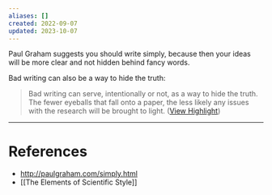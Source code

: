 ```yaml
---
aliases: []
created: 2022-09-07
updated: 2023-10-07
---
```

Paul Graham suggests you should write simply, because then your ideas will be more clear and not hidden behind fancy words.

Bad writing can also be a way to hide the truth:
> Bad writing can serve, intentionally or not, as a way to hide the truth. The fewer eyeballs that fall onto a paper, the less likely any issues with the research will be brought to light. ([View Highlight](https://read.readwise.io/read/01h8bxhk0r9732zpcq5m62xy00))

---
# References
* http://paulgraham.com/simply.html
* [[The Elements of Scientific Style]]